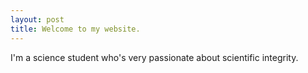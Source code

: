 ```yaml
---
layout: post
title: Welcome to my website.
---
```


I'm a science student who's very passionate about scientific integrity.
